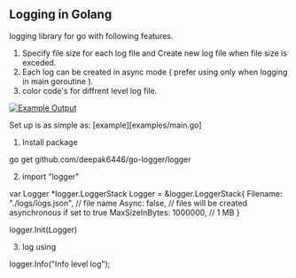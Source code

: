## Logging in Golang 

logging library for go with following features.
1. Specify file size for each log file and Create new log file when file size is exceded.
2. Each log can be created in async mode ( prefer using only when logging in main goroutine ).
3. color code's for diffrent level log file.

[![Example Output](examples/example.png)](examples/example.go)

Set up is as simple as:
[example][examples/main.go]

1. Install package

go get github.com/deepak6446/go-logger/logger

2. import "logger"

var Logger *logger.LoggerStack
	Logger = &logger.LoggerStack{
		Filename: "./logs/logs.json", 		// file name 
		Async: false,                       // files will be created asynchronous if set to true
		MaxSizeInBytes: 1000000,            // 1 MB
	}

logger.Init(Logger)

3. log using 

logger.Info("Info level log");

